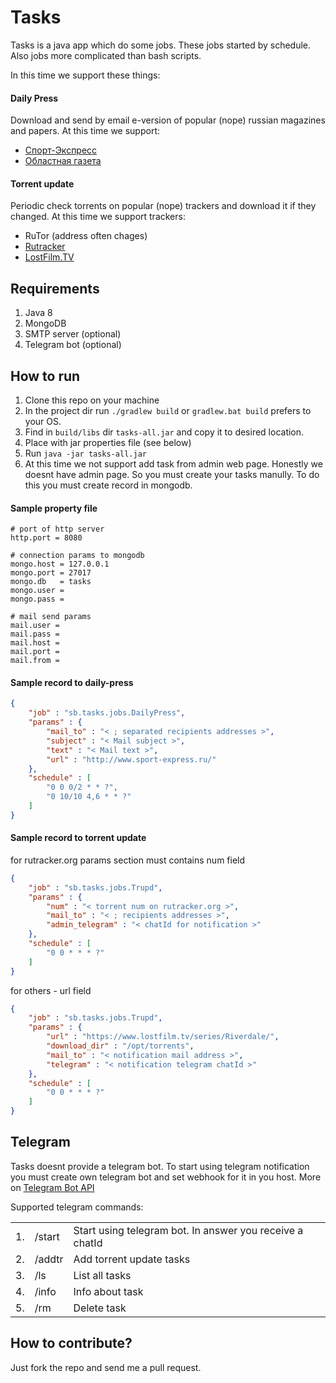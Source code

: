 # Tasks
Tasks is a java app which do some jobs. These jobs started by schedule. Also jobs more complicated than bash scripts.

In this time we support these things:

#### Daily Press
Download and send by email e-version of popular (nope) russian magazines and papers.
At this time we support:
- [Спорт-Экспресс](https://www.sport-express.ru)
- [Областная газета](https://www.oblgazeta.ru)

#### Torrent update
Periodic check torrents on popular (nope) trackers and download it if they changed.
At this time we support trackers:
- RuTor (address often chages)
- [Rutracker](https://rutracker.org)
- [LostFilm.TV](https://lostfilm.tv)

## Requirements
1. Java 8
2. MongoDB
3. SMTP server (optional)
4. Telegram bot (optional)

## How to run
1. Clone this repo on your machine
2. In the project dir run ```./gradlew build``` or ```gradlew.bat build``` prefers to your OS.
3. Find in ```build/libs``` dir  ```tasks-all.jar``` and copy it to desired location.
4. Place with jar properties file (see below) 
5. Run ```java -jar tasks-all.jar```
6. At this time we not support add task from admin web page. Honestly we doesnt have admin page. 
So you must create your tasks manully. To do this you must create record in mongodb.

#### Sample property file
```
# port of http server
http.port = 8080

# connection params to mongodb
mongo.host = 127.0.0.1
mongo.port = 27017
mongo.db   = tasks
mongo.user =
mongo.pass =

# mail send params
mail.user = 
mail.pass = 
mail.host = 
mail.port = 
mail.from = 
```

#### Sample record to daily-press
```json
{
    "job" : "sb.tasks.jobs.DailyPress", 
    "params" : {
        "mail_to" : "< ; separated recipients addresses >", 
        "subject" : "< Mail subject >", 
        "text" : "< Mail text >", 
        "url" : "http://www.sport-express.ru/"
    }, 
    "schedule" : [
        "0 0 0/2 * * ?", 
        "0 10/10 4,6 * * ?"
    ]
}
```

#### Sample record to torrent update
for rutracker.org params section must contains num field
```json
{
    "job" : "sb.tasks.jobs.Trupd", 
    "params" : {
        "num" : "< torrent num on rutracker.org >", 
        "mail_to" : "< ; recipients addresses >", 
        "admin_telegram" : "< chatId for notification >"
    },
    "schedule" : [
        "0 0 * * * ?"
    ]
}
```

for others - url field
```json
{
    "job" : "sb.tasks.jobs.Trupd", 
    "params" : {
        "url" : "https://www.lostfilm.tv/series/Riverdale/", 
        "download_dir" : "/opt/torrents", 
        "mail_to" : "< notification mail address >", 
        "telegram" : "< notification telegram chatId >"
    },
    "schedule" : [
        "0 0 * * * ?"
    ]
}

```

## Telegram
Tasks doesnt provide a telegram bot. 
To start using telegram notification you must create own telegram bot and set webhook for it in you host.
More on [Telegram Bot API](https://core.telegram.org/bots/api)

Supported telegram commands:
<table>
<tr>
    <td>1.</td>
    <td>/start</td>
    <td>Start using telegram bot. In answer you receive a chatId</td>
</tr>
<tr>
    <td>2.</td>
    <td>/addtr</td>
    <td>Add torrent update tasks</td>
</tr>
<tr>
    <td>3.</td>
    <td>/ls</td>
    <td>List all tasks</td>
</tr>
<tr>
    <td>4.</td>
    <td>/info</td>
    <td>Info about task</td>
</tr>
<tr>
    <td>5.</td>
    <td>/rm</td>
    <td>Delete task</td>
</tr>
</table>

## How to contribute?
Just fork the repo and send me a pull request.
